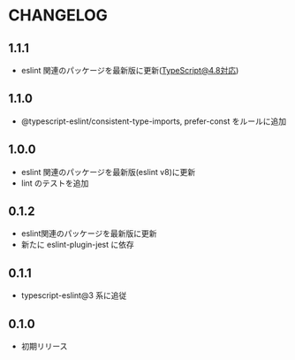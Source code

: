 # CHANGELOG

## 1.1.1
* eslint 関連のパッケージを最新版に更新(TypeScript@4.8対応)

## 1.1.0
* @typescript-eslint/consistent-type-imports, prefer-const をルールに追加

## 1.0.0
* eslint 関連のパッケージを最新版(eslint v8)に更新
* lint のテストを追加

## 0.1.2
* eslint関連のパッケージを最新版に更新
* 新たに eslint-plugin-jest に依存

## 0.1.1
* typescript-eslint@3 系に追従

## 0.1.0
* 初期リリース
